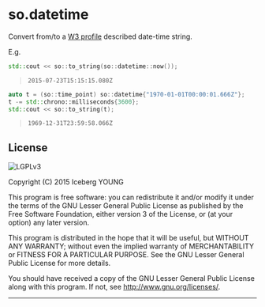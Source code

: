 so.datetime
===========

Convert from/to a [W3 profile][w3cdt] described date-time string.

E.g.

```cpp
std::cout << so::to_string(so::datetime::now());
```
> ```
> 2015-07-23T15:15:15.080Z
> ```

```cpp
auto t = (so::time_point) so::datetime{"1970-01-01T00:00:01.666Z"};
t -= std::chrono::milliseconds{3600};
std::cout << so::to_string(t);
```
> ```
> 1969-12-31T23:59:58.066Z
> ```


License
-------
![LGPLv3]

Copyright (C) 2015  Iceberg YOUNG

This program is free software: you can redistribute it and/or modify it
under the terms of the GNU Lesser General Public License as published by
the Free Software Foundation, either version 3 of the License, or
(at your option) any later version.

This program is distributed in the hope that it will be useful,
but WITHOUT ANY WARRANTY; without even the implied warranty of
MERCHANTABILITY or FITNESS FOR A PARTICULAR PURPOSE.  See the
GNU Lesser General Public License for more details.

You should have received a copy of the GNU Lesser General Public License
along with this program.  If not, see <http://www.gnu.org/licenses/>.


---

[w3cdt]: http://www.w3.org/TR/NOTE-datetime
"Date and Time Formats"

[LGPLv3]: http://www.gnu.org/graphics/lgplv3-88x31.png
"GNU Lesser General Public License version 3"
